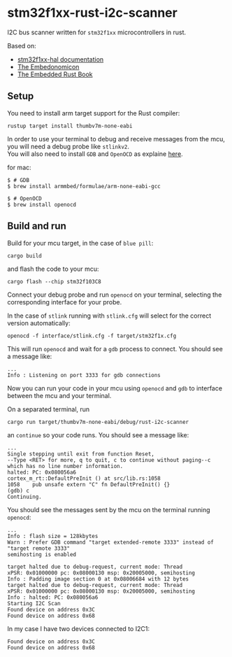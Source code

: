 # stm32f1xx-rust-i2c-scanner
I2C bus scanner written for `stm32f1xx` microcontrollers in rust.

Based on:
* [stm32f1xx-hal documentation](https://github.com/stm32-rs/stm32f1xx-hal)
* [The Embedonomicon](https://docs.rust-embedded.org/embedonomicon/)
* [The Embedded Rust Book](https://docs.rust-embedded.org/book/intro/index.html)

## Setup

You need to install arm target support for the Rust compiler:
```
rustup target install thumbv7m-none-eabi
```

In order to use your terminal to debug and receive messages from the mcu, you will need a debug probe like `stlinkv2`.  
You will also need to install `GDB` and `OpenOCD` as explaine [here](https://docs.rust-embedded.org/book/intro/install.html).  

for mac:
```
$ # GDB
$ brew install armmbed/formulae/arm-none-eabi-gcc

$ # OpenOCD
$ brew install openocd
```

## Build and run

Build for your mcu target, in the case of `blue pill`:
```
cargo build
```
and flash the code to your mcu:
```
cargo flash --chip stm32f103C8
```

Connect your debug probe and run `openocd` on your terminal, selecting the corresponding interface for your probe.  

In the case of `stlink` running with `stlink.cfg` will select for the correct version automatically:
```
openocd -f interface/stlink.cfg -f target/stm32f1x.cfg
```
This will run `openocd` and wait for a `gdb` process to connect. You should see a message like:
```
...
Info : Listening on port 3333 for gdb connections
```

Now you can run your code in your mcu using `openocd` and `gdb` to interface between the mcu and your terminal.

On a separated terminal, run
```
cargo run target/thumbv7m-none-eabi/debug/rust-i2c-scanner
```
an `continue` so your code runs. You should see a message like:
```
...
Single stepping until exit from function Reset,
--Type <RET> for more, q to quit, c to continue without paging--c
which has no line number information.
halted: PC: 0x080056a6
cortex_m_rt::DefaultPreInit () at src/lib.rs:1058
1058	pub unsafe extern "C" fn DefaultPreInit() {}
(gdb) c
Continuing.
```

You should see the messages sent by the mcu on the terminal running `openocd`:
```
...
Info : flash size = 128kbytes
Warn : Prefer GDB command "target extended-remote 3333" instead of "target remote 3333"
semihosting is enabled

target halted due to debug-request, current mode: Thread
xPSR: 0x01000000 pc: 0x08000130 msp: 0x20005000, semihosting
Info : Padding image section 0 at 0x08006684 with 12 bytes
target halted due to debug-request, current mode: Thread
xPSR: 0x01000000 pc: 0x08000130 msp: 0x20005000, semihosting
Info : halted: PC: 0x080056a6
Starting I2C Scan
Found device on address 0x3C
Found device on address 0x68
```
In my case I have two devices connected to I2C1:
```
Found device on address 0x3C
Found device on address 0x68
```
